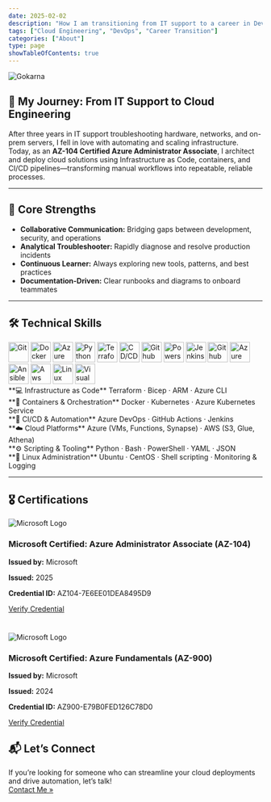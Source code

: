 ```yaml
---
date: 2025-02-02
description: "How I am transitioning from IT support to a career in DevOps and Cloud Engineering."
tags: ["Cloud Engineering", "DevOps", "Career Transition"]
categories: ["About"]
type: page
showTableOfContents: true
---
```


![Gokarna](/images/my_photo.png)

## 🚀 My Journey: From IT Support to Cloud Engineering

After three years in IT support troubleshooting hardware, networks, and on-prem servers, I fell in love with automating and scaling infrastructure. Today, as an **AZ-104 Certified Azure Administrator Associate**, I architect and deploy cloud solutions using Infrastructure as Code, containers, and CI/CD pipelines—transforming manual workflows into repeatable, reliable processes.

---

## 🔑 Core Strengths

- **Collaborative Communication:** Bridging gaps between development, security, and operations  
- **Analytical Troubleshooter:** Rapidly diagnose and resolve production incidents  
- **Continuous Learner:** Always exploring new tools, patterns, and best practices  
- **Documentation-Driven:** Clear runbooks and diagrams to onboard teammates  

---

## 🛠️ Technical Skills


<img src="/images/Git.svg" alt="Git" width="40" />


<img src="/images/docker.svg" alt="Docker" width="40" />


<img src="/images/azure.svg" alt="Azure" width="40" />


<img src="/images/python.svg" alt="Python" width="40" />


<img src="/images/terraform.svg" alt="Terraform" width="40" />


<img src="/images/ci-cd.svg" alt="CD/CD" width="40" />


<img src="/images/github.svg" alt="Github" width="40" />


<img src="/images/powershell.svg" alt="Powershell" width="40" />


<img src="/images/jenkins.svg" alt="Jenkins" width="40" />


<img src="/images/GitHub Actions.svg" alt="Github Action" width="40" />


<img src="/images/azure-devops.svg" alt="Azure Devops" width="40" />


<img src="/images/ansible.svg" alt="Ansible" width="40" />


<img src="/images/aws.svg" alt="Aws" width="40" />


<img src="/images/Linux.svg" alt="Linux" width="40" />


<img src="/images/VS Code.svg" alt="Visual Studio Code" width="40" />

</div>

<div>
**💻 Infrastructure as Code**  
Terraform · Bicep · ARM · Azure CLI  
</div>

<div>
**🐳 Containers & Orchestration**  
Docker · Kubernetes · Azure Kubernetes Service  
</div>

<div>
**🔁 CI/CD & Automation**  
Azure DevOps · GitHub Actions · Jenkins  
</div>

<div>
**☁️ Cloud Platforms**  
Azure (VMs, Functions, Synapse) · AWS (S3, Glue, Athena)  
</div>

<div>
**⚙️ Scripting & Tooling**  
Python · Bash · PowerShell · YAML · JSON  
</div>

<div>
**🐧 Linux Administration**  
Ubuntu · CentOS · Shell scripting · Monitoring & Logging  
</div>

</div>

---

## 🎖️ Certifications

<div class="cert-card">
  <img src="/images/microsoft-certified-associate-badge.svg" alt="Microsoft Logo"/>
  <div class="cert-content">
    <h3>Microsoft Certified: Azure Administrator Associate (AZ-104)</h3>
    <p><strong>Issued by:</strong> Microsoft</p>
    <p><strong>Issued:</strong> 2025</p>
    <p><strong>Credential ID:</strong> AZ104-7E6EE01DEA8495D9</p>
    <a href="https://learn.microsoft.com/api/credentials/share/en-us/davidmboli-3321/7E6EE01DEA8495D9?sharingId=C4D3AB08BBE6BAE2" target="_blank" rel="noopener noreferrer">Verify Credential</a>
  </div>
</div>

#

<div class="cert-card">
  <img src="/images/microsoft-certified-fundamentals-badge.svg" alt="Microsoft Logo"/>
  <div class="cert-content">
    <h3>Microsoft Certified: Azure Fundamentals (AZ-900)</h3>
    <p><strong>Issued by:</strong> Microsoft</p>
    <p><strong>Issued:</strong> 2024</p>
    <p><strong>Credential ID:</strong> AZ900-E79B0FED126C78D0</p>
    <a href="https://learn.microsoft.com/api/credentials/share/en-us/davidmboli-3321/E79B0FED126C78D0?sharingId=C4D3AB08BBE6BAE2" target="_blank" rel="noopener noreferrer">Verify Credential</a>
  </div>
</div>


## 📬 Let’s Connect

If you’re looking for someone who can streamline your cloud deployments and drive automation, let’s talk!  
[Contact Me »](davidmboli1@gmail.com)
